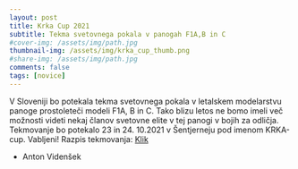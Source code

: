 ```yaml
---
layout: post
title: Krka Cup 2021
subtitle: Tekma svetovnega pokala v panogah F1A,B in C
#cover-img: /assets/img/path.jpg
thumbnail-img: /assets/img/krka_cup_thumb.png
#share-img: /assets/img/path.jpg
comments: false
tags: [novice]
---
```


V Sloveniji bo potekala tekma svetovnega pokala v letalskem modelarstvu panoge prostoleteči modeli F1A, B in C. Tako blizu letos ne bomo imeli več možnosti videti nekaj članov svetovne elite v tej panogi v bojih za odličja. Tekmovanje bo potekalo 23 in 24. 10.2021 v Šentjerneju pod imenom KRKA-cup. Vabljeni!
Razpis tekmovanja: [Klik](https://modraptica.si/assets/img/KRKA_CUP_2021_Invitation.pdf)

- Anton Videnšek
